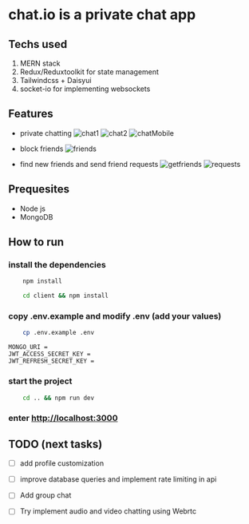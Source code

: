 # chat.io is a private chat app
## Techs used
1. MERN stack
2. Redux/Reduxtoolkit for state management
3. Tailwindcss + Daisyui
4. socket-io for implementing websockets

## Features
* private chatting
  ![chat1](./readmeimages/chat1.png)
  ![chat2](./readmeimages/chat2.png)
  ![chatMobile](./readmeimages/chatmobile.png)
* block friends
  ![friends](./readmeimages/myfriends.png)
  
* find new friends and send friend requests
  ![getfriends](./readmeimages/getfriends.png)
  ![requests](./readmeimages/friendrequest.png)
    



## Prequesites
* Node js
* MongoDB

## How to run

### install the dependencies
```bash
    npm install
```

```bash
    cd client && npm install
```

### copy .env.example and modify .env (add your values)
```bash
    cp .env.example .env
```
```
MONGO_URI = 
JWT_ACCESS_SECRET_KEY = 
JWT_REFRESH_SECRET_KEY = 
```
### start the project
```bash
    cd .. && npm run dev
```

### enter [http://localhost:3000](http://localhost:3000)


## TODO (next tasks) 
- [ ] add profile customization
- [ ] improve database queries and implement rate limiting in api
- [ ] Add group chat
- [ ] Try implement audio and video chatting using Webrtc
 


